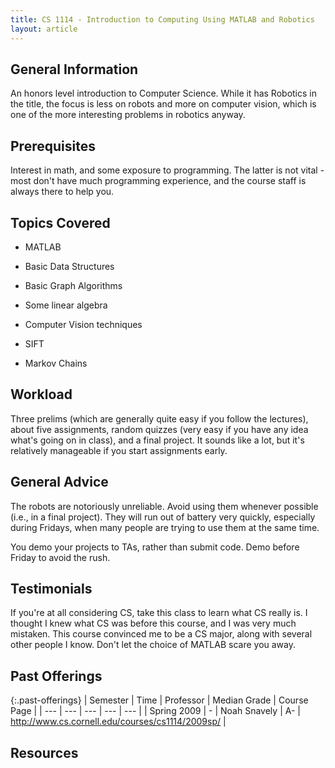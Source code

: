 ```yaml
---
title: CS 1114 - Introduction to Computing Using MATLAB and Robotics
layout: article
---
```


## General Information

An honors level introduction to Computer Science. While it has Robotics in the title, the focus is less on robots and more on computer vision, which is one of the more interesting problems in robotics anyway.

## Prerequisites

Interest in math, and some exposure to programming. The latter is not vital - most don't have much programming experience, and the course staff is always there to help you.

## Topics Covered

 - MATLAB

 - Basic Data Structures

 - Basic Graph Algorithms

 - Some linear algebra

 - Computer Vision techniques

 - SIFT

 - Markov Chains

## Workload

Three prelims (which are generally quite easy if you follow the lectures), about five assignments, random quizzes (very easy if you have any idea what's going on in class), and a final project. It sounds like a lot, but it's relatively manageable if you start assignments early.

## General Advice

The robots are notoriously unreliable. Avoid using them whenever possible (i.e., in a final project). They will run out of battery very quickly, especially during Fridays, when many people are trying to use them at the same time.

You demo your projects to TAs, rather than submit code. Demo before Friday to avoid the rush.

## Testimonials

If you're at all considering CS, take this class to learn what CS really is. I thought I knew what CS was before this course, and I was very much mistaken. This course convinced me to be a CS major, along with several other people I know. Don't let the choice of MATLAB scare you away.

## Past Offerings

{:.past-offerings}
 | Semester | Time | Professor | Median Grade | Course Page |
 | --- | --- | --- | --- | --- |
 | Spring 2009 | - | Noah Snavely | A- | http://www.cs.cornell.edu/courses/cs1114/2009sp/ |

## Resources
